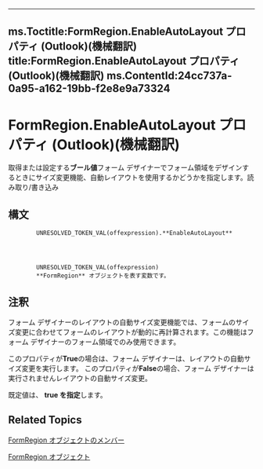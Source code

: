 

---
ms.Toctitle:FormRegion.EnableAutoLayout プロパティ (Outlook)(機械翻訳)
title:FormRegion.EnableAutoLayout プロパティ (Outlook)(機械翻訳)
ms.ContentId:24cc737a-0a95-a162-19bb-f2e8e9a73324
---
# FormRegion.EnableAutoLayout プロパティ (Outlook)(機械翻訳)




取得または設定する**ブール値**フォーム デザイナーでフォーム領域をデザインするときにサイズ変更機能、自動レイアウトを使用するかどうかを指定します。読み取り/書き込み

## 構文

            UNRESOLVED_TOKEN_VAL(offexpression).**EnableAutoLayout**




            UNRESOLVED_TOKEN_VAL(offexpression)
            **FormRegion** オブジェクトを表す変数です。



## 注釈
フォーム デザイナーのレイアウトの自動サイズ変更機能では、フォームのサイズ変更に合わせてフォームのレイアウトが動的に再計算されます。この機能はフォーム デザイナーのフォーム領域でのみ使用できます。



このプロパティが**True**の場合は、フォーム デザイナーは、レイアウトの自動サイズ変更を実行します。 このプロパティが**False**の場合、フォーム デザイナーは実行されませんレイアウトの自動サイズ変更。







既定値は、 **true を指定**します。



## Related Topics

[FormRegion オブジェクトのメンバー](eb4ff750-2911-8f8d-2ef0-c3f5e7adf4e0.md)

[FormRegion オブジェクト](3a0b83eb-4076-9cb3-86a9-68f9e44df89f.md)




